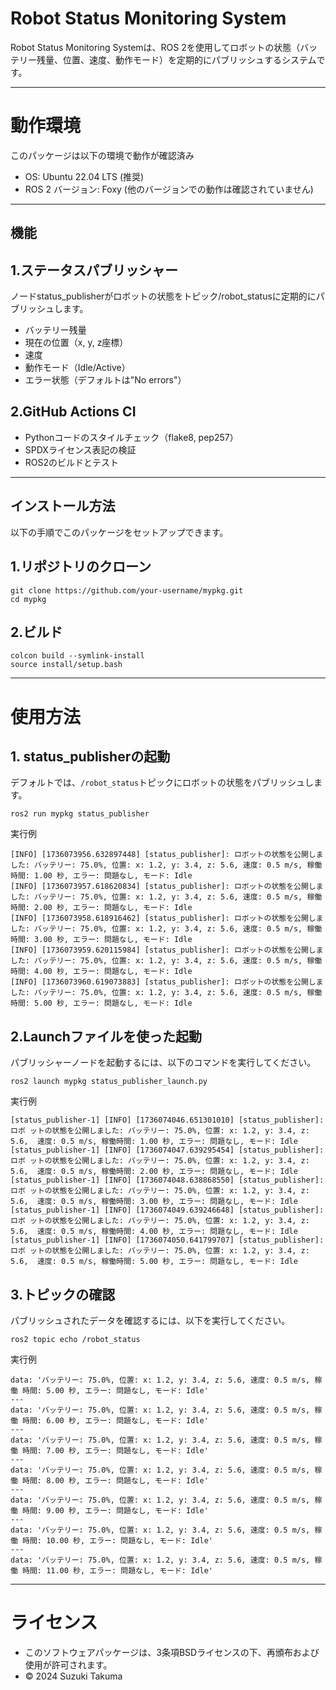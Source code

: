 # Robot Status Monitoring System

Robot Status Monitoring Systemは、ROS 2を使用してロボットの状態（バッテリー残量、位置、速度、動作モード）を定期的にパブリッシュするシステムです。

---

# 動作環境
このパッケージは以下の環境で動作が確認済み
- OS: Ubuntu 22.04 LTS (推奨)
- ROS 2 バージョン: Foxy (他のバージョンでの動作は確認されていません)

---

## 機能

## 1.ステータスパブリッシャー
   ノードstatus_publisherがロボットの状態をトピック/robot_statusに定期的にパブリッシュします。
   - バッテリー残量
   - 現在の位置（x, y, z座標）
   - 速度
   - 動作モード（Idle/Active）
   - エラー状態（デフォルトは"No errors"）

## 2.GitHub Actions CI  
   - Pythonコードのスタイルチェック（flake8, pep257）
   - SPDXライセンス表記の検証
   - ROS2のビルドとテスト

---

## インストール方法
以下の手順でこのパッケージをセットアップできます。

## 1.リポジトリのクローン

   ```
   git clone https://github.com/your-username/mypkg.git
   cd mypkg
   ```

## 2.ビルド

   ```
   colcon build --symlink-install
   source install/setup.bash
   ```

---

# 使用方法

## 1. status_publisherの起動
デフォルトでは、`/robot_status`トピックにロボットの状態をパブリッシュします。
   ```
ros2 run mypkg status_publisher
   ```
実行例
   ```
[INFO] [1736073956.632897448] [status_publisher]: ロボットの状態を公開しました: バッテリー: 75.0%, 位置: x: 1.2, y: 3.4, z: 5.6, 速度: 0.5 m/s, 稼働時間: 1.00 秒, エラー: 問題なし, モード: Idle
[INFO] [1736073957.618620834] [status_publisher]: ロボットの状態を公開しました: バッテリー: 75.0%, 位置: x: 1.2, y: 3.4, z: 5.6, 速度: 0.5 m/s, 稼働時間: 2.00 秒, エラー: 問題なし, モード: Idle
[INFO] [1736073958.618916462] [status_publisher]: ロボットの状態を公開しました: バッテリー: 75.0%, 位置: x: 1.2, y: 3.4, z: 5.6, 速度: 0.5 m/s, 稼働時間: 3.00 秒, エラー: 問題なし, モード: Idle
[INFO] [1736073959.620115984] [status_publisher]: ロボットの状態を公開しました: バッテリー: 75.0%, 位置: x: 1.2, y: 3.4, z: 5.6, 速度: 0.5 m/s, 稼働時間: 4.00 秒, エラー: 問題なし, モード: Idle
[INFO] [1736073960.619073883] [status_publisher]: ロボットの状態を公開しました: バッテリー: 75.0%, 位置: x: 1.2, y: 3.4, z: 5.6, 速度: 0.5 m/s, 稼働時間: 5.00 秒, エラー: 問題なし, モード: Idle
   ```
## 2.Launchファイルを使った起動
   パブリッシャーノードを起動するには、以下のコマンドを実行してください。
   ```
   ros2 launch mypkg status_publisher_launch.py
   ```
実行例
   ```
[status_publisher-1] [INFO] [1736074046.651301010] [status_publisher]: ロボ ットの状態を公開しました: バッテリー: 75.0%, 位置: x: 1.2, y: 3.4, z: 5.6,  速度: 0.5 m/s, 稼働時間: 1.00 秒, エラー: 問題なし, モード: Idle
[status_publisher-1] [INFO] [1736074047.639295454] [status_publisher]: ロボ ットの状態を公開しました: バッテリー: 75.0%, 位置: x: 1.2, y: 3.4, z: 5.6,  速度: 0.5 m/s, 稼働時間: 2.00 秒, エラー: 問題なし, モード: Idle
[status_publisher-1] [INFO] [1736074048.638868550] [status_publisher]: ロボ ットの状態を公開しました: バッテリー: 75.0%, 位置: x: 1.2, y: 3.4, z: 5.6,  速度: 0.5 m/s, 稼働時間: 3.00 秒, エラー: 問題なし, モード: Idle
[status_publisher-1] [INFO] [1736074049.639246648] [status_publisher]: ロボ ットの状態を公開しました: バッテリー: 75.0%, 位置: x: 1.2, y: 3.4, z: 5.6,  速度: 0.5 m/s, 稼働時間: 4.00 秒, エラー: 問題なし, モード: Idle
[status_publisher-1] [INFO] [1736074050.641799707] [status_publisher]: ロボ ットの状態を公開しました: バッテリー: 75.0%, 位置: x: 1.2, y: 3.4, z: 5.6,  速度: 0.5 m/s, 稼働時間: 5.00 秒, エラー: 問題なし, モード: Idle
   ```


## 3.トピックの確認
   パブリッシュされたデータを確認するには、以下を実行してください。
   ```
   ros2 topic echo /robot_status
   ```
実行例
   ```
data: 'バッテリー: 75.0%, 位置: x: 1.2, y: 3.4, z: 5.6, 速度: 0.5 m/s, 稼働 時間: 5.00 秒, エラー: 問題なし, モード: Idle'
---
data: 'バッテリー: 75.0%, 位置: x: 1.2, y: 3.4, z: 5.6, 速度: 0.5 m/s, 稼働 時間: 6.00 秒, エラー: 問題なし, モード: Idle'
---
data: 'バッテリー: 75.0%, 位置: x: 1.2, y: 3.4, z: 5.6, 速度: 0.5 m/s, 稼働 時間: 7.00 秒, エラー: 問題なし, モード: Idle'
---
data: 'バッテリー: 75.0%, 位置: x: 1.2, y: 3.4, z: 5.6, 速度: 0.5 m/s, 稼働 時間: 8.00 秒, エラー: 問題なし, モード: Idle'
---
data: 'バッテリー: 75.0%, 位置: x: 1.2, y: 3.4, z: 5.6, 速度: 0.5 m/s, 稼働 時間: 9.00 秒, エラー: 問題なし, モード: Idle'
---
data: 'バッテリー: 75.0%, 位置: x: 1.2, y: 3.4, z: 5.6, 速度: 0.5 m/s, 稼働 時間: 10.00 秒, エラー: 問題なし, モード: Idle'
---
data: 'バッテリー: 75.0%, 位置: x: 1.2, y: 3.4, z: 5.6, 速度: 0.5 m/s, 稼働 時間: 11.00 秒, エラー: 問題なし, モード: Idle'
   ```

---

# ライセンス
-  このソフトウェアパッケージは、3条項BSDライセンスの下、再頒布および使用が許可されます。
- © 2024 Suzuki Takuma
